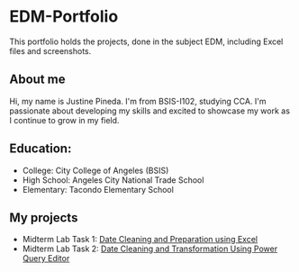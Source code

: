 # EDM-Portfolio
This portfolio holds the projects, done in the subject EDM, including Excel files and screenshots.

## About me
Hi, my name is Justine Pineda. I'm from BSIS-I102, studying CCA. I'm passionate about developing my skills and excited to showcase my work as I continue to grow in my field.

## Education:
- College: City College of Angeles (BSIS)
- High School: Angeles City National Trade School
- Elementary: Tacondo Elementary School
## My projects
- Midterm Lab Task 1: [Date Cleaning and Preparation using Excel](Midterm%20Lab%20Task%201/task1.md)
- Midterm Lab Task 2: [Date Cleaning and Transformation Using Power Query Editor](Midterm%20Lab%20Task%202/task1.md)
